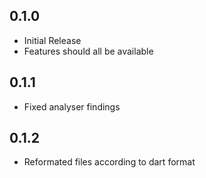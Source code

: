 ## 0.1.0

* Initial Release
* Features should all be available

## 0.1.1

* Fixed analyser findings

## 0.1.2

* Reformated files according to dart format
